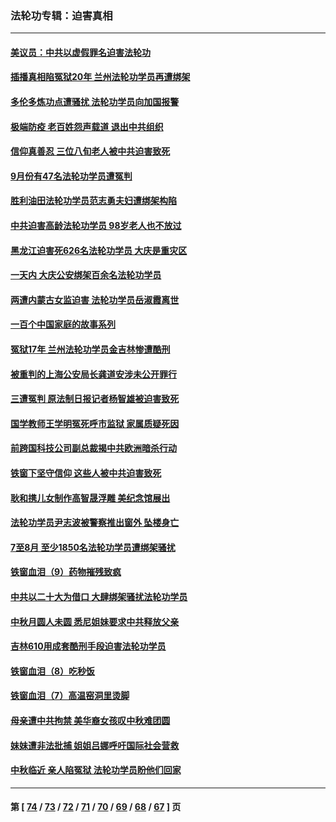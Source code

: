 ### 法轮功专辑：迫害真相
---
#### [美议员：中共以虚假罪名迫害法轮功](../../pages/nf4379/n13841083.md?10120430) 
#### [插播真相陷冤狱20年 兰州法轮功学员再遭绑架](../../pages/nf4379/n13840946.md?10120430) 
#### [多伦多炼功点遭骚扰 法轮功学员向加国报警](../../pages/nf4379/n13840401.md?10120430) 
#### [极端防疫 老百姓怨声载道 退出中共组织](../../pages/nf4379/n13840058.md?10120430) 
#### [信仰真善忍 三位八旬老人被中共迫害致死](../../pages/nf4379/n13838655.md?10120430) 
#### [9月份有47名法轮功学员遭冤判](../../pages/nf4379/n13839495.md?10120430) 
#### [胜利油田法轮功学员范志勇夫妇遭绑架构陷](../../pages/nf4379/n13838044.md?10120430) 
#### [中共迫害高龄法轮功学员 98岁老人也不放过](../../pages/nf4379/n13836765.md?10120430) 
#### [黑龙江迫害死626名法轮功学员 大庆是重灾区](../../pages/nf4379/n13836247.md?10120430) 
#### [一天内 大庆公安绑架百余名法轮功学员](../../pages/nf4379/n13835359.md?10120430) 
#### [两遭内蒙古女监迫害 法轮功学员岳淑霞离世](../../pages/nf4379/n13834576.md?10120430) 
#### [一百个中国家庭的故事系列](../../pages/nf4379/n13833308.md?10120430) 
#### [冤狱17年 兰州法轮功学员金吉林惨遭酷刑](../../pages/nf4379/n13832422.md?10120430) 
#### [被重判的上海公安局长龚道安涉未公开罪行](../../pages/nf4379/n13831922.md?10120430) 
#### [三遭冤判 原法制日报记者杨智雄被迫害致死](../../pages/nf4379/n13830419.md?10120430) 
#### [国学教师王学明冤死呼市监狱 家属质疑死因](../../pages/nf4379/n13831866.md?10120430) 
#### [前跨国科技公司副总裁揭中共欧洲暗杀行动](../../pages/nf4379/n13827561.md?10120430) 
#### [铁窗下坚守信仰 这些人被中共迫害致死](../../pages/nf4379/n13828898.md?10120430) 
#### [耿和携儿女制作高智晟浮雕 美纪念馆展出](../../pages/nf4379/n13829624.md?10120430) 
#### [法轮功学员尹志波被警察推出窗外 坠楼身亡](../../pages/nf4379/n13828273.md?10120430) 
#### [7至8月 至少1850名法轮功学员遭绑架骚扰](../../pages/nf4379/n13824925.md?10120430) 
#### [铁窗血泪（9）药物摧残致疯](../../pages/nf4379/n13819243.md?10120430) 
#### [中共以二十大为借口 大肆绑架骚扰法轮功学员](../../pages/nf4379/n13819570.md?10120430) 
#### [中秋月圆人未圆 悉尼姐妹要求中共释放父亲](../../pages/nf4379/n13819642.md?10120430) 
#### [吉林610用成套酷刑手段迫害法轮功学员](../../pages/nf4379/n13814775.md?10120430) 
#### [铁窗血泪（8）吃秒饭](../../pages/nf4379/n13813761.md?10120430) 
#### [铁窗血泪（7）高温窑洞里烫脚](../../pages/nf4379/n13816073.md?10120430) 
#### [母亲遭中共拘禁 美华裔女孩叹中秋难团圆](../../pages/nf4379/n13815894.md?10120430) 
#### [妹妹遭非法批捕 姐姐吕娜呼吁国际社会营救](../../pages/nf4379/n13814832.md?10120430) 
#### [中秋临近 亲人陷冤狱 法轮功学员盼他们回家](../../pages/nf4379/n13814674.md?10120430) 

---
#### 第 [ [74](./74.md?10120430) / [73](./73.md?10120430) / [72](./72.md?10120430) / [71](./71.md?10120430) / [70](./70.md?10120430) / [69](./69.md?10120430) / [68](./68.md?10120430) / [67](./67.md?10120430) ] 页
